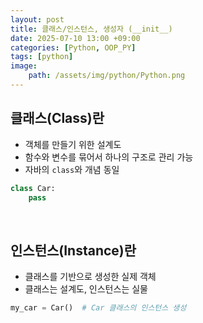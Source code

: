 ```yaml
---
layout: post
title: 클래스/인스턴스, 생성자 (__init__)
date: 2025-07-10 13:00 +09:00
categories: [Python, OOP_PY]
tags: [python]
image:
    path: /assets/img/python/Python.png
---
```


## 클래스(Class)란

- 객체를 만들기 위한 설계도
- 함수와 변수를 묶어서 하나의 구조로 관리 가능
- 자바의 `class`와 개념 동일

```python
class Car:
    pass
```

<br>

## 인스턴스(Instance)란

- 클래스를 기반으로 생성한 실제 객체
- 클래스는 설계도, 인스턴스는 실물

```python
my_car = Car()  # Car 클래스의 인스턴스 생성
```

<br>